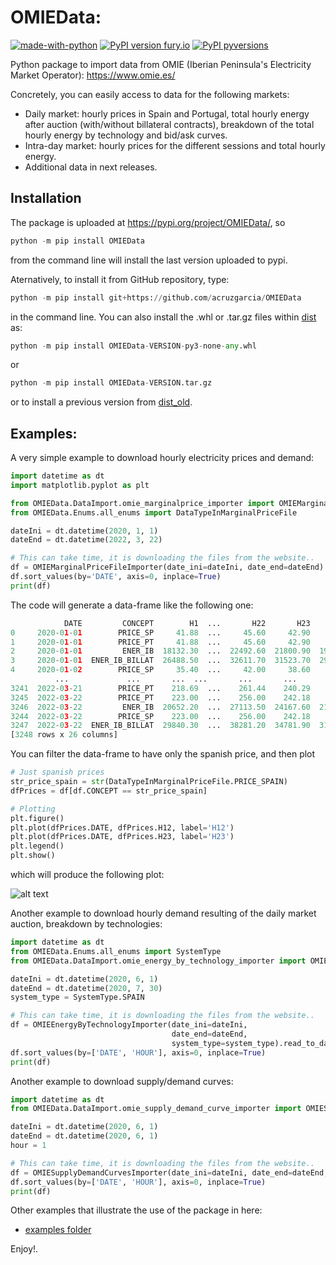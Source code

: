 # OMIEData: 

[![made-with-python](https://img.shields.io/badge/Made%20with-Python-1f425f.svg)](https://www.python.org/)
[![PyPI version fury.io](https://img.shields.io/pypi/v/OMIEData.svg)](https://pypi.org/project/OMIEData/)
[![PyPI pyversions](https://img.shields.io/pypi/pyversions/OMIEData.svg)](https://www.python.org/)

Python package to import data from OMIE (Iberian Peninsula's Electricity Market Operator): https://www.omie.es/

Concretely, you can easily access to data for the following markets:

- Daily market: hourly prices in Spain and Portugal, total hourly energy after auction (with/without billateral contracts), breakdown of the total hourly energy by technology and bid/ask curves.
- Intra-day market: hourly prices for the different sessions and total hourly energy.
- Additional data in next releases.


## Installation 

The package is uploaded at https://pypi.org/project/OMIEData/, so

```python
python -m pip install OMIEData

```
from the command line will install the last version uploaded to pypi. 

Aternatively, to install it from GitHub repository, type:

```python
python -m pip install git+https://github.com/acruzgarcia/OMIEData

```

in the command line. You can also install the .whl or .tar.gz files within [dist](https://github.com/acruzgarcia/OMIEData/tree/dev/dist) as:

```python
python -m pip install OMIEData-VERSION-py3-none-any.whl

```
or

```python
python -m pip install OMIEData-VERSION.tar.gz

```

or to install a previous version from [dist_old](https://github.com/acruzgarcia/OMIEData/tree/dev/dist_old).

## Examples:

A very simple example to download hourly electricity prices and demand:

```python
import datetime as dt
import matplotlib.pyplot as plt

from OMIEData.DataImport.omie_marginalprice_importer import OMIEMarginalPriceFileImporter
from OMIEData.Enums.all_enums import DataTypeInMarginalPriceFile

dateIni = dt.datetime(2020, 1, 1)
dateEnd = dt.datetime(2022, 3, 22)

# This can take time, it is downloading the files from the website..
df = OMIEMarginalPriceFileImporter(date_ini=dateIni, date_end=dateEnd).read_to_dataframe(verbose=True)
df.sort_values(by='DATE', axis=0, inplace=True)
print(df)
```
The code will generate a data-frame like the following one:

```python
            DATE         CONCEPT        H1  ...       H22       H23       H24
0     2020-01-01        PRICE_SP     41.88  ...     45.60     42.90     37.55
1     2020-01-01        PRICE_PT     41.88  ...     45.60     42.90     37.55
2     2020-01-01         ENER_IB  18132.30  ...  22492.60  21800.90  19946.30
3     2020-01-01  ENER_IB_BILLAT  26488.50  ...  32611.70  31523.70  29088.30
4     2020-01-02        PRICE_SP     35.40  ...     42.00     38.60     33.39
          ...             ...       ...  ...       ...       ...       ...
3241  2022-03-21        PRICE_PT    218.69  ...    261.44    240.29    228.88
3245  2022-03-22        PRICE_PT    223.00  ...    256.00    242.18    212.99
3246  2022-03-22         ENER_IB  20652.20  ...  27113.50  24167.60  21841.50
3244  2022-03-22        PRICE_SP    223.00  ...    256.00    242.18    212.99
3247  2022-03-22  ENER_IB_BILLAT  29840.30  ...  38281.20  34781.90  31872.50
[3248 rows x 26 columns]
```

You can filter the data-frame to have only the spanish price, and then plot

```python
# Just spanish prices
str_price_spain = str(DataTypeInMarginalPriceFile.PRICE_SPAIN)
dfPrices = df[df.CONCEPT == str_price_spain]

# Plotting
plt.figure()
plt.plot(dfPrices.DATE, dfPrices.H12, label='H12')
plt.plot(dfPrices.DATE, dfPrices.H23, label='H23')
plt.legend()
plt.show()
```

which will produce the following plot:

![alt text](https://github.com/acruzgarcia/OMIEData/blob/dev/images/PricesSP_H12_23.png)

Another example to download hourly demand resulting of the daily market auction, breakdown by technologies:

```python
import datetime as dt
from OMIEData.Enums.all_enums import SystemType
from OMIEData.DataImport.omie_energy_by_technology_importer import OMIEEnergyByTechnologyImporter

dateIni = dt.datetime(2020, 6, 1)
dateEnd = dt.datetime(2020, 7, 30)
system_type = SystemType.SPAIN

# This can take time, it is downloading the files from the website..
df = OMIEEnergyByTechnologyImporter(date_ini=dateIni,
                                    date_end=dateEnd,
                                    system_type=system_type).read_to_dataframe(verbose=True)
df.sort_values(by=['DATE', 'HOUR'], axis=0, inplace=True)
print(df)
```

Another example to download supply/demand curves:

```python
import datetime as dt
from OMIEData.DataImport.omie_supply_demand_curve_importer import OMIESupplyDemandCurvesImporter

dateIni = dt.datetime(2020, 6, 1)
dateEnd = dt.datetime(2020, 6, 1)
hour = 1

# This can take time, it is downloading the files from the website..
df = OMIESupplyDemandCurvesImporter(date_ini=dateIni, date_end=dateEnd, hour=hour).read_to_dataframe(verbose=True)
df.sort_values(by=['DATE', 'HOUR'], axis=0, inplace=True)
print(df)
```

Other examples that illustrate the use of the package in here:

- [examples folder](https://github.com/acruzgarcia/OMIEData/tree/dev/examples)

Enjoy!.
